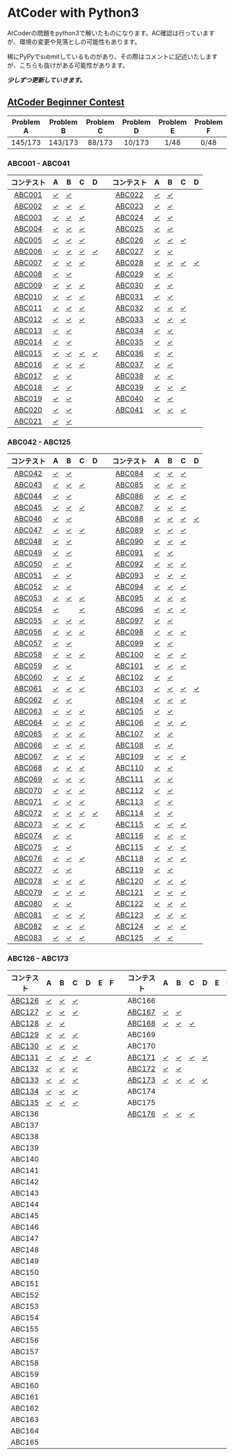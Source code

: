 # AtCoder with Python3
AtCoderの問題をpython3で解いたものになります。AC確認は行っていますが、環境の変更や見落としの可能性もあります。

稀にPyPyでsubmitしているものがあり、その際はコメントに記述いたしますが、こちらも抜けがある可能性があります。

***少しずつ更新していきます。***

## [AtCoder Beginner Contest](ABC)
| Problem A | Problem B | Problem C | Problem D | Problem E | Problem F |
|:---:|:---:|:---:|:---:|:---:|:---:|
|145/173|143/173|88/173|10/173|1/48|0/48|

### ABC001 - ABC041
|コンテスト| A | B | C | D ||コンテスト| A | B | C | D |
|:---:|:---:|:---:|:---:|:---:|:---:|:---:|:---:|:---:|:---:|:---:|
|[ABC001](ABC/ABC001)|[&check;](ABC/ABC001/A.py)|[&check;](ABC/ABC001/B.py)||||[ABC022](ABC/ABC022)|[&check;](ABC/ABC022/A.py)|[&check;](ABC/ABC022/B.py)|||
|[ABC002](ABC/ABC002)|[&check;](ABC/ABC002/A.py)|[&check;](ABC/ABC002/B.py)|[&check;](ABC/ABC002/C.py)|||[ABC023](ABC/ABC023)|[&check;](ABC/ABC023/A.py)|[&check;](ABC/ABC023/B.py)|||
|[ABC003](ABC/ABC003)|[&check;](ABC/ABC003/A.py)|[&check;](ABC/ABC003/B.py)|[&check;](ABC/ABC003/C.py)|||[ABC024](ABC/ABC024)|[&check;](ABC/ABC024/A.py)|[&check;](ABC/ABC024/B.py)|||
|[ABC004](ABC/ABC004)|[&check;](ABC/ABC004/A.py)|[&check;](ABC/ABC004/B.py)|[&check;](ABC/ABC004/C.py)|||[ABC025](ABC/ABC025)|[&check;](ABC/ABC025/A.py)|[&check;](ABC/ABC025/B.py)|||
|[ABC005](ABC/ABC005)|[&check;](ABC/ABC005/A.py)|[&check;](ABC/ABC005/B.py)|[&check;](ABC/ABC005/C.py)|||[ABC026](ABC/ABC026)|[&check;](ABC/ABC026/A.py)|[&check;](ABC/ABC026/B.py)|[&check;](ABC/ABC026/C.py)||
|[ABC006](ABC/ABC006)|[&check;](ABC/ABC006/A.py)|[&check;](ABC/ABC006/B.py)|[&check;](ABC/ABC006/C.py)|[&check;](ABC/ABC006/D.py)||[ABC027](ABC/ABC027)|[&check;](ABC/ABC027/A.py)|[&check;](ABC/ABC027/B.py)|||
|[ABC007](ABC/ABC007)|[&check;](ABC/ABC007/A.py)|[&check;](ABC/ABC007/B.py)|[&check;](ABC/ABC007/C.py)|||[ABC028](ABC/ABC028)|[&check;](ABC/ABC028/A.py)|[&check;](ABC/ABC028/B.py)|[&check;](ABC/ABC028/C.py)|[&check;](ABC/ABC028/D.py)|
|[ABC008](ABC/ABC008)|[&check;](ABC/ABC008/A.py)|[&check;](ABC/ABC008/B.py)||||[ABC029](ABC/ABC029)|[&check;](ABC/ABC029/A.py)|[&check;](ABC/ABC029/B.py)|||
|[ABC009](ABC/ABC009)|[&check;](ABC/ABC009/A.py)|[&check;](ABC/ABC009/B.py)|[&check;](ABC/ABC009/C.py)|||[ABC030](ABC/ABC030)|[&check;](ABC/ABC030/A.py)|[&check;](ABC/ABC030/B.py)|||
|[ABC010](ABC/ABC010)|[&check;](ABC/ABC010/A.py)|[&check;](ABC/ABC010/B.py)|[&check;](ABC/ABC010/C.py)|||[ABC031](ABC/ABC031)|[&check;](ABC/ABC031/A.py)|[&check;](ABC/ABC031/B.py)|||
|[ABC011](ABC/ABC011)|[&check;](ABC/ABC011/A.py)|[&check;](ABC/ABC011/B.py)|[&check;](ABC/ABC011/C.py)|||[ABC032](ABC/ABC032)|[&check;](ABC/ABC032/A.py)|[&check;](ABC/ABC032/B.py)|[&check;](ABC/ABC032/C.py)||
|[ABC012](ABC/ABC012)|[&check;](ABC/ABC012/A.py)|[&check;](ABC/ABC012/B.py)|[&check;](ABC/ABC012/C.py)|||[ABC033](ABC/ABC033)|[&check;](ABC/ABC033/A.py)|[&check;](ABC/ABC033/B.py)|[&check;](ABC/ABC033/C.py)||
|[ABC013](ABC/ABC013)|[&check;](ABC/ABC013/A.py)|[&check;](ABC/ABC013/B.py)||||[ABC034](ABC/ABC034)|[&check;](ABC/ABC034/A.py)|[&check;](ABC/ABC034/B.py)|||
|[ABC014](ABC/ABC014)|[&check;](ABC/ABC014/A.py)|[&check;](ABC/ABC014/B.py)||||[ABC035](ABC/ABC035)|[&check;](ABC/ABC035/A.py)|[&check;](ABC/ABC035/B.py)|||
|[ABC015](ABC/ABC015)|[&check;](ABC/ABC015/A.py)|[&check;](ABC/ABC015/B.py)|[&check;](ABC/ABC015/C.py)|[&check;](ABC/ABC015/D.py)||[ABC036](ABC/ABC036)|[&check;](ABC/ABC036/A.py)|[&check;](ABC/ABC036/B.py)|||
|[ABC016](ABC/ABC016)|[&check;](ABC/ABC016/A.py)|[&check;](ABC/ABC016/B.py)|[&check;](ABC/ABC016/C.py)|||[ABC037](ABC/ABC037)|[&check;](ABC/ABC037/A.py)|[&check;](ABC/ABC037/B.py)|||
|[ABC017](ABC/ABC017)|[&check;](ABC/ABC017/A.py)|[&check;](ABC/ABC017/B.py)||||[ABC038](ABC/ABC038)|[&check;](ABC/ABC038/A.py)|[&check;](ABC/ABC038/B.py)|||
|[ABC018](ABC/ABC018)|[&check;](ABC/ABC018/A.py)|[&check;](ABC/ABC018/B.py)||||[ABC039](ABC/ABC039)|[&check;](ABC/ABC039/A.py)|[&check;](ABC/ABC039/B.py)|[&check;](ABC/ABC039/C.py)||
|[ABC019](ABC/ABC019)|[&check;](ABC/ABC019/A.py)|[&check;](ABC/ABC019/B.py)||||[ABC040](ABC/ABC040)|[&check;](ABC/ABC040/A.py)|[&check;](ABC/ABC040/B.py)|||
|[ABC020](ABC/ABC020)|[&check;](ABC/ABC020/A.py)|[&check;](ABC/ABC020/B.py)||||[ABC041](ABC/ABC041)|[&check;](ABC/ABC041/A.py)|[&check;](ABC/ABC041/B.py)|[&check;](ABC/ABC041/C.py)||
|[ABC021](ABC/ABC021)|[&check;](ABC/ABC021/A.py)|[&check;](ABC/ABC021/B.py)|||||||||||


### ABC042 - ABC125
|コンテスト| A | B | C | D ||コンテスト| A | B | C | D |
|:---:|:---:|:---:|:---:|:---:|:---:|:---:|:---:|:---:|:---:|:---:|
|[ABC042](ABC/ABC042)|[&check;](ABC/ABC042/A.py)|[&check;](ABC/ABC042/B.py)||||[ABC084](ABC/ABC084)|[&check;](ABC/ABC084/A.py)|[&check;](ABC/ABC084/B.py)|[&check;](ABC/ABC084/C.py)|
|[ABC043](ABC/ABC043)|[&check;](ABC/ABC043/A.py)|[&check;](ABC/ABC043/B.py)|[&check;](ABC/ABC043/C.py)|||[ABC085](ABC/ABC085)|[&check;](ABC/ABC085/A.py)|[&check;](ABC/ABC085/B.py)|[&check;](ABC/ABC085/C.py)|
|[ABC044](ABC/ABC044)|[&check;](ABC/ABC044/A.py)|[&check;](ABC/ABC044/B.py)||||[ABC086](ABC/ABC086)|[&check;](ABC/ABC086/A.py)|[&check;](ABC/ABC086/B.py)|[&check;](ABC/ABC086/C.py)|
|[ABC045](ABC/ABC045)|[&check;](ABC/ABC045/A.py)|[&check;](ABC/ABC045/B.py)|[&check;](ABC/ABC045/C.py)|||[ABC087](ABC/ABC087)|[&check;](ABC/ABC087/A.py)|[&check;](ABC/ABC087/B.py)|[&check;](ABC/ABC087/C.py)|
|[ABC046](ABC/ABC046)|[&check;](ABC/ABC046/A.py)|[&check;](ABC/ABC046/B.py)||||[ABC088](ABC/ABC088)|[&check;](ABC/ABC088/A.py)|[&check;](ABC/ABC088/B.py)|[&check;](ABC/ABC088/C.py)|[&check;](ABC/ABC088/D.py)|
|[ABC047](ABC/ABC047)|[&check;](ABC/ABC047/A.py)|[&check;](ABC/ABC047/B.py)|[&check;](ABC/ABC047/C.py)|||[ABC089](ABC/ABC089)|[&check;](ABC/ABC089/A.py)|[&check;](ABC/ABC089/B.py)|[&check;](ABC/ABC089/C.py)|
|[ABC048](ABC/ABC048)|[&check;](ABC/ABC048/A.py)|[&check;](ABC/ABC048/B.py)||||[ABC090](ABC/ABC090)|[&check;](ABC/ABC090/A.py)|[&check;](ABC/ABC090/B.py)|[&check;](ABC/ABC090/C.py)|
|[ABC049](ABC/ABC049)|[&check;](ABC/ABC049/A.py)|[&check;](ABC/ABC049/B.py)||||[ABC091](ABC/ABC091)|[&check;](ABC/ABC091/A.py)|[&check;](ABC/ABC091/B.py)||
|[ABC050](ABC/ABC050)|[&check;](ABC/ABC050/A.py)|[&check;](ABC/ABC050/B.py)||||[ABC092](ABC/ABC092)|[&check;](ABC/ABC092/A.py)|[&check;](ABC/ABC092/B.py)|[&check;](ABC/ABC092/C.py)||
|[ABC051](ABC/ABC051)|[&check;](ABC/ABC051/A.py)|[&check;](ABC/ABC051/B.py)||||[ABC093](ABC/ABC093)|[&check;](ABC/ABC093/A.py)|[&check;](ABC/ABC093/B.py)|[&check;](ABC/ABC093/C.py)||
|[ABC052](ABC/ABC052)|[&check;](ABC/ABC052/A.py)|[&check;](ABC/ABC052/B.py)||||[ABC094](ABC/ABC094)|[&check;](ABC/ABC094/A.py)|[&check;](ABC/ABC094/B.py)|[&check;](ABC/ABC094/C.py)||
|[ABC053](ABC/ABC053)|[&check;](ABC/ABC053/A.py)|[&check;](ABC/ABC053/B.py)|[&check;](ABC/ABC053/C.py)|||[ABC095](ABC/ABC095)|[&check;](ABC/ABC095/A.py)|[&check;](ABC/ABC095/B.py)|[&check;](ABC/ABC095/C.py)||
|[ABC054](ABC/ABC054)|[&check;](ABC/ABC054/A.py)||[&check;](ABC/ABC054/C.py)|||[ABC096](ABC/ABC096)|[&check;](ABC/ABC096/A.py)|[&check;](ABC/ABC096/B.py)|[&check;](ABC/ABC096/C.py)||
|[ABC055](ABC/ABC055)|[&check;](ABC/ABC055/A.py)|[&check;](ABC/ABC055/B.py)|[&check;](ABC/ABC055/C.py)|||[ABC097](ABC/ABC097)|[&check;](ABC/ABC097/A.py)|[&check;](ABC/ABC097/B.py)|||
|[ABC056](ABC/ABC056)|[&check;](ABC/ABC056/A.py)|[&check;](ABC/ABC056/B.py)|[&check;](ABC/ABC056/C.py)|||[ABC098](ABC/ABC098)|[&check;](ABC/ABC098/A.py)|[&check;](ABC/ABC098/B.py)|[&check;](ABC/ABC098/C.py)||
|[ABC057](ABC/ABC057)|[&check;](ABC/ABC057/A.py)|[&check;](ABC/ABC057/B.py)||||[ABC099](ABC/ABC099)|[&check;](ABC/ABC099/A.py)|[&check;](ABC/ABC099/B.py)|||
|[ABC058](ABC/ABC058)|[&check;](ABC/ABC058/A.py)|[&check;](ABC/ABC058/B.py)|[&check;](ABC/ABC058/C.py)|||[ABC100](ABC/ABC100)|[&check;](ABC/ABC100/A.py)|[&check;](ABC/ABC100/B.py)|[&check;](ABC/ABC100/C.py)||
|[ABC059](ABC/ABC059)|[&check;](ABC/ABC059/A.py)|[&check;](ABC/ABC059/B.py)||||[ABC101](ABC/ABC101)|[&check;](ABC/ABC101/A.py)|[&check;](ABC/ABC101/B.py)|[&check;](ABC/ABC101/C.py)||
|[ABC060](ABC/ABC060)|[&check;](ABC/ABC060/A.py)|[&check;](ABC/ABC060/B.py)|[&check;](ABC/ABC060/C.py)|||[ABC102](ABC/ABC102)|[&check;](ABC/ABC102/A.py)|[&check;](ABC/ABC102/B.py)|||
|[ABC061](ABC/ABC061)|[&check;](ABC/ABC061/A.py)|[&check;](ABC/ABC061/B.py)|[&check;](ABC/ABC061/C.py)|||[ABC103](ABC/ABC103)|[&check;](ABC/ABC103/A.py)|[&check;](ABC/ABC103/B.py)|[&check;](ABC/ABC103/C.py)|[&check;](ABC/ABC103/D.py)|
|[ABC062](ABC/ABC062)|[&check;](ABC/ABC062/A.py)|[&check;](ABC/ABC062/B.py)||||[ABC104](ABC/ABC104)|[&check;](ABC/ABC104/A.py)|[&check;](ABC/ABC104/B.py)|[&check;](ABC/ABC104/C.py)||
|[ABC063](ABC/ABC063)|[&check;](ABC/ABC063/A.py)|[&check;](ABC/ABC063/B.py)|[&check;](ABC/ABC063/C.py)|||[ABC105](ABC/ABC105)|[&check;](ABC/ABC105/A.py)|[&check;](ABC/ABC105/B.py)|||
|[ABC064](ABC/ABC064)|[&check;](ABC/ABC064/A.py)|[&check;](ABC/ABC064/B.py)|[&check;](ABC/ABC064/C.py)|||[ABC106](ABC/ABC106)|[&check;](ABC/ABC106/A.py)|[&check;](ABC/ABC106/B.py)|[&check;](ABC/ABC106/C.py)||
|[ABC065](ABC/ABC065)|[&check;](ABC/ABC065/A.py)|[&check;](ABC/ABC065/B.py)|[&check;](ABC/ABC065/C.py)|||[ABC107](ABC/ABC107)|[&check;](ABC/ABC107/A.py)|[&check;](ABC/ABC107/B.py)|||
|[ABC066](ABC/ABC066)|[&check;](ABC/ABC066/A.py)|[&check;](ABC/ABC066/B.py)|[&check;](ABC/ABC066/C.py)|||[ABC108](ABC/ABC108)|[&check;](ABC/ABC108/A.py)|[&check;](ABC/ABC108/B.py)|||
|[ABC067](ABC/ABC067)|[&check;](ABC/ABC067/A.py)|[&check;](ABC/ABC067/B.py)|[&check;](ABC/ABC067/C.py)|||[ABC109](ABC/ABC109)|[&check;](ABC/ABC109/A.py)|[&check;](ABC/ABC109/B.py)|[&check;](ABC/ABC109/C.py)||
|[ABC068](ABC/ABC068)|[&check;](ABC/ABC068/A.py)|[&check;](ABC/ABC068/B.py)|[&check;](ABC/ABC068/C.py)|||[ABC110](ABC/ABC110)|[&check;](ABC/ABC110/A.py)|[&check;](ABC/ABC110/B.py)|||
|[ABC069](ABC/ABC069)|[&check;](ABC/ABC069/A.py)|[&check;](ABC/ABC069/B.py)|[&check;](ABC/ABC069/C.py)|||[ABC111](ABC/ABC111)|[&check;](ABC/ABC111/A.py)|[&check;](ABC/ABC111/B.py)|||
|[ABC070](ABC/ABC070)|[&check;](ABC/ABC070/A.py)|[&check;](ABC/ABC070/B.py)|[&check;](ABC/ABC070/C.py)|||[ABC112](ABC/ABC112)|[&check;](ABC/ABC112/A.py)|[&check;](ABC/ABC112/B.py)|||
|[ABC071](ABC/ABC071)|[&check;](ABC/ABC071/A.py)|[&check;](ABC/ABC071/B.py)|[&check;](ABC/ABC071/C.py)|||[ABC113](ABC/ABC113)|[&check;](ABC/ABC113/A.py)|[&check;](ABC/ABC113/B.py)|||
|[ABC072](ABC/ABC072)|[&check;](ABC/ABC072/A.py)|[&check;](ABC/ABC072/B.py)|[&check;](ABC/ABC072/C.py)|[&check;](ABC/ABC072/D.py)||[ABC114](ABC/ABC114)|[&check;](ABC/ABC114/A.py)|[&check;](ABC/ABC114/B.py)|||
|[ABC073](ABC/ABC073)|[&check;](ABC/ABC073/A.py)|[&check;](ABC/ABC073/B.py)|[&check;](ABC/ABC073/C.py)|||[ABC115](ABC/ABC115)|[&check;](ABC/ABC115/A.py)|[&check;](ABC/ABC115/B.py)|[&check;](ABC/ABC115/C.py)||
|[ABC074](ABC/ABC074)|[&check;](ABC/ABC074/A.py)|[&check;](ABC/ABC074/B.py)||||[ABC116](ABC/ABC116)|[&check;](ABC/ABC116/A.py)|[&check;](ABC/ABC116/B.py)|[&check;](ABC/ABC116/C.py)||
|[ABC075](ABC/ABC075)|[&check;](ABC/ABC075/A.py)|[&check;](ABC/ABC075/B.py)||||[ABC115](ABC/ABC117)|[&check;](ABC/ABC117/A.py)|[&check;](ABC/ABC117/B.py)|[&check;](ABC/ABC117/C.py)||
|[ABC076](ABC/ABC076)|[&check;](ABC/ABC076/A.py)|[&check;](ABC/ABC076/B.py)|[&check;](ABC/ABC076/C.py)|||[ABC118](ABC/ABC118)|[&check;](ABC/ABC118/A.py)|[&check;](ABC/ABC118/B.py)|[&check;](ABC/ABC118/C.py)||
|[ABC077](ABC/ABC077)|[&check;](ABC/ABC077/A.py)|[&check;](ABC/ABC077/B.py)||||[ABC119](ABC/ABC119)|[&check;](ABC/ABC119/A.py)|[&check;](ABC/ABC119/B.py)|||
|[ABC078](ABC/ABC078)|[&check;](ABC/ABC078/A.py)|[&check;](ABC/ABC078/B.py)|[&check;](ABC/ABC078/C.py)|||[ABC120](ABC/ABC120)|[&check;](ABC/ABC120/A.py)|[&check;](ABC/ABC120/B.py)|[&check;](ABC/ABC120/C.py)||
|[ABC079](ABC/ABC079)|[&check;](ABC/ABC079/A.py)|[&check;](ABC/ABC079/B.py)|[&check;](ABC/ABC079/C.py)|||[ABC121](ABC/ABC121)|[&check;](ABC/ABC121/A.py)|[&check;](ABC/ABC121/B.py)|[&check;](ABC/ABC121/C.py)||
|[ABC080](ABC/ABC080)|[&check;](ABC/ABC080/A.py)|[&check;](ABC/ABC080/B.py)||||[ABC122](ABC/ABC122)|[&check;](ABC/ABC122/A.py)|[&check;](ABC/ABC122/B.py)|[&check;](ABC/ABC122/C.py)||
|[ABC081](ABC/ABC081)|[&check;](ABC/ABC081/A.py)|[&check;](ABC/ABC081/B.py)|[&check;](ABC/ABC081/C.py)|||[ABC123](ABC/ABC123)|[&check;](ABC/ABC123/A.py)|[&check;](ABC/ABC123/B.py)|[&check;](ABC/ABC123/C.py)||
|[ABC082](ABC/ABC082)|[&check;](ABC/ABC082/A.py)|[&check;](ABC/ABC082/B.py)|[&check;](ABC/ABC082/C.py)|||[ABC124](ABC/ABC124)|[&check;](ABC/ABC124/A.py)|[&check;](ABC/ABC124/B.py)|[&check;](ABC/ABC124/C.py)||
|[ABC083](ABC/ABC083)|[&check;](ABC/ABC083/A.py)|[&check;](ABC/ABC083/B.py)|[&check;](ABC/ABC083/C.py)|||[ABC125](ABC/ABC125)|[&check;](ABC/ABC125/A.py)|[&check;](ABC/ABC125/B.py)|||

### ABC126 - ABC173
|コンテスト| A | B | C | D | E | F ||コンテスト| A | B | C | D | E | F |
|:---:|:---:|:---:|:---:|:---:|:---:|:---:|:---:|:---:|:---:|:---:|:---:|:---:|:---:|:---:|
[ABC126](ABC/ABC126)|[&check;](ABC/ABC126/A.py)|[&check;](ABC/ABC126/B.py)|[&check;](ABC/ABC126/C.py)|||||ABC166|||||||
[ABC127](ABC/ABC127)|[&check;](ABC/ABC127/A.py)|[&check;](ABC/ABC127/B.py)|[&check;](ABC/ABC127/C.py)|||||[ABC167](ABC/ABC167)|[&check;](ABC/ABC167/A.py)|[&check;](ABC/ABC167/B.py)|||||
[ABC128](ABC/ABC128)|[&check;](ABC/ABC128/A.py)|[&check;](ABC/ABC128/B.py)||||||[ABC168](ABC/ABC168)|[&check;](ABC/ABC168/A.py)|[&check;](ABC/ABC168/B.py)|[&check;](ABC/ABC168/C.py)||||
[ABC129](ABC/ABC129)|[&check;](ABC/ABC129/A.py)|[&check;](ABC/ABC129/B.py)|[&check;](ABC/ABC129/C.py)|||||ABC169|||||||
[ABC130](ABC/ABC130)|[&check;](ABC/ABC130/A.py)|[&check;](ABC/ABC130/B.py)|[&check;](ABC/ABC130/C.py)|||||ABC170|||||||
|[ABC131](ABC/ABC131)|[&check;](ABC/ABC131/A.py)|[&check;](ABC/ABC131/B.py)|[&check;](ABC/ABC131/C.py)|[&check;](ABC/ABC131/D.py)||||[ABC171](ABC/ABC171)|[&check;](ABC/ABC171/A.py)|[&check;](ABC/ABC171/B.py)|[&check;](ABC/ABC171/C.py)|[&check;](ABC/ABC171/D.py)|||
|[ABC132](ABC/ABC132)|[&check;](ABC/ABC132/A.py)|[&check;](ABC/ABC132/B.py)|[&check;](ABC/ABC132/C.py)|||||[ABC172](ABC/ABC172)|[&check;](ABC/ABC172/A.py)|[&check;](ABC/ABC172/B.py)|||||
|[ABC133](ABC/ABC133)|[&check;](ABC/ABC133/A.py)|[&check;](ABC/ABC133/B.py)|[&check;](ABC/ABC133/C.py)|||||[ABC173](ABC/ABC173)|[&check;](ABC/ABC173/A.py)|[&check;](ABC/ABC173/B.py)|[&check;](ABC/ABC173/C.py)|[&check;](ABC/ABC173/D.py)|||
|[ABC134](ABC/ABC134)|[&check;](ABC/ABC134/A.py)|[&check;](ABC/ABC134/B.py)|[&check;](ABC/ABC134/C.py)|||||ABC174|||||||
|[ABC135](ABC/ABC135)|[&check;](ABC/ABC135/A.py)|[&check;](ABC/ABC135/B.py)|[&check;](ABC/ABC135/C.py)|||||ABC175|||||||
|ABC136||||||||[ABC176](ABC/ABC176)|[&check;](ABC/ABC176/A.py)|[&check;](ABC/ABC176/B.py)|[&check;](ABC/ABC176/C.py)||||
|ABC137|||||||
|ABC138|||||||
|ABC139|||||||
|ABC140|||||||
|ABC141|||||||
|ABC142|||||||
|ABC143|||||||
|ABC144|||||||
|ABC145|||||||
|ABC146|||||||
|ABC147|||||||
|ABC148|||||||
|ABC149|||||||
|ABC150|||||||
|ABC151|||||||
|ABC152|||||||
|ABC153|||||||
|ABC154|||||||
|ABC155|||||||
|ABC156|||||||
|ABC157|||||||
|ABC158|||||||
|ABC159|||||||
|ABC160|||||||
|ABC161|||||||
|ABC162|||||||
|ABC163|||||||
|ABC164|||||||
|ABC165|||||||

